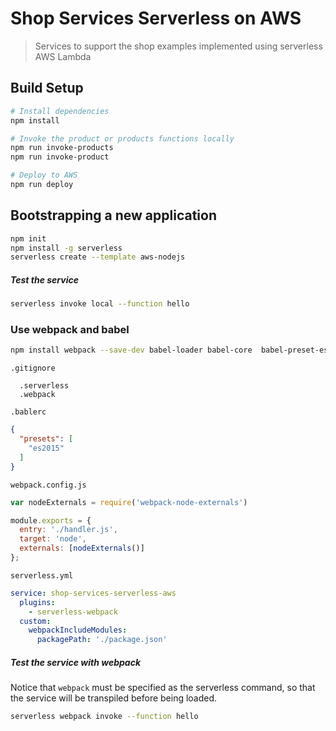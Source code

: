 # Shop Services Serverless on AWS
> Services to support the shop examples implemented using serverless AWS Lambda

## Build Setup
```bash
# Install dependencies
npm install

# Invoke the product or products functions locally
npm run invoke-products
npm run invoke-product

# Deploy to AWS
npm run deploy
```

## Bootstrapping a new application
```bash
npm init
npm install -g serverless
serverless create --template aws-nodejs
```

##### Test the service
```bash
serverless invoke local --function hello
```


### Use webpack and babel
```bash
npm install webpack --save-dev babel-loader babel-core  babel-preset-es2015 webpack-node-externals
```

`.gitignore`
```
  .serverless
  .webpack
```

`.bablerc`
```json
{
  "presets": [
    "es2015"
  ]
}
```

`webpack.config.js`
```js
var nodeExternals = require('webpack-node-externals')

module.exports = {
  entry: './handler.js',
  target: 'node',
  externals: [nodeExternals()]
};
```

`serverless.yml`
```yml
service: shop-services-serverless-aws
  plugins:
    - serverless-webpack
  custom:
    webpackIncludeModules:
      packagePath: './package.json'
```

##### Test the service with webpack
Notice that `webpack` must be specified as the serverless command, so that the service will be transpiled before being loaded.
```bash
serverless webpack invoke --function hello
```
